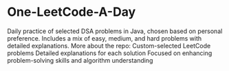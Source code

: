 # One-LeetCode-A-Day
Daily practice of selected DSA problems in Java, chosen based on personal preference. Includes a mix of easy, medium, and hard problems with detailed explanations.  More about the repo:  Custom-selected LeetCode problems Detailed explanations for each solution Focused on enhancing problem-solving skills and algorithm understanding

